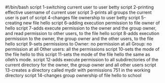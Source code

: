 #!/bin/bash
script 1-switching current user to user betty
script 2-printing effective username of current user
script 3-prints all groups the current user is part of
script 4-changes file ownership to user betty
script 5-creating new file hello
script 6-adding execution permission to file owner of hello
script 7-adds execute permission to the owner and the group owner, and read permission to other users, to the file hello
script 8-adds execution permission to the owner, the group owner and the other users, to the file hello
script 9-sets permissions to Owner: no permission at all Group: no permission at all Other users: all the permissions
script 10-sets the mode of the file hello to this
script 11-sets the mode of the file hello the same as olleh’s mode.
script 12-adds execute permission to all subdirectories of the current directory for the owner, the group owner and all other users
script 13-creates a directory called mydir with permissions 751 in the working directory
script 14-changes group ownership of file hello to school

